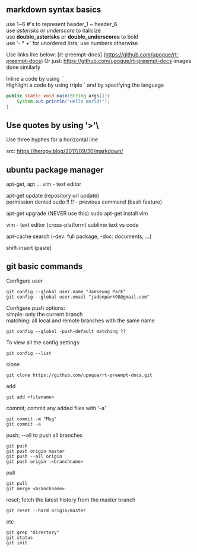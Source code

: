 ## markdown syntax basics
use 1~6 #'s to represent header_1 ~ header_6\
use *asterisks* or _underscore_ to italicize\
use **double_asterisks** or __double_underscores__ to bold\
use '- * +' for unordered lists; use numbers otherwise

Use links like below:
[rt-preempt-docs] (https://github.com/upoque/rt-preempt-docs)
Or just: https://github.com/upoque/rt-preempt-docs
images done similarly

Inline a code by using ``\
Highlight a code by using triple ` and by specifying the language
```java
public static void main(String args[]){
    System.out.println("Hello World!");
}
```

Use quotes by using '>'\
---
Use three hyphes for a horizontal line  

src: https://heropy.blog/2017/09/30/markdown/

## ubuntu package manager
apt-get, apt ...
vim - text editor

apt-get update (repository url update)  
permission denied
sudo !! 
!! - previous command (bash feature)

apt-get upgrade (NEVER use this)
sudo apt-get install vim

vim - text editor (cross-platform)
sublime text
vs code

apt-cache search
(-dev: full package, -doc: documents, ...)

shift-insert (paste)

## git basic commands
Configure user  
```
git config --global user.name "Jaeseung Park"  
git config --global user.email "jadenpark98@gmail.com"  
```
Configure push options:  
simple: only the current branch  
matching: all local and remote branches with the same name
```
git config --global -push-default matching ??
```
To view all the config settings: 
```
git config --list
```

clone
```
git clone https://github.com/upoque/rt-preempt-docs.git
```
add  
```
git add <filename>
```
commit; commit any added files with '-a'
```
git commit -m "Msg"
git commit -a
```
  
push; --all to push all branches
```
git push
git push origin master
git push --all origin
git push origin :<branchname>
```  
pull
```
git pull
git merge <branchname>
```  
reset; fetch the latest history from the master branch  
```
git reset --hard origin/master
```

etc
```
git grep "directory"
git status
git init
```